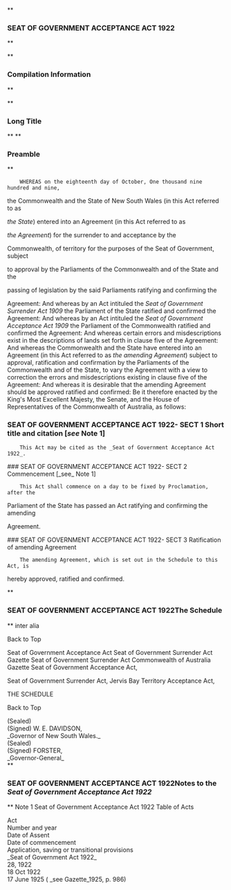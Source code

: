 **

###  SEAT OF GOVERNMENT ACCEPTANCE ACT 1922 
**


**

###  Compilation Information 
**




**

###  Long Title 
**
**

###  Preamble 
**
<dl compact="">

		WHEREAS on the eighteenth day of October, One thousand nine hundred and nine,

the Commonwealth and the State of New South Wales (in this Act referred to as

_the State_) entered into an Agreement (in this Act referred to as

_the Agreement_) for the surrender to and acceptance by the

Commonwealth, of territory for the purposes of the Seat of Government, subject

to approval by the Parliaments of the Commonwealth and of the State and the

passing of legislation by the said Parliaments ratifying and confirming the

Agreement: 		And whereas by an Act intituled the _Seat of Government Surrender Act 1909_ the Parliament of the State ratified and confirmed the Agreement: 		And whereas by an Act intituled the _Seat of Government Acceptance Act 1909_ the Parliament of the Commonwealth ratified and confirmed the Agreement: 		And whereas certain errors and misdescriptions exist in the descriptions of lands set forth in clause five of the Agreement: 		And whereas the Commonwealth and the State have entered into an Agreement (in this Act referred to as _the amending Agreement_) subject to approval, ratification and confirmation by the Parliaments of the Commonwealth and of the State, to vary the Agreement with a view to correction the errors and misdescriptions existing in clause five of the Agreement: 		And whereas it is desirable that the amending Agreement should be approved ratified and confirmed: 		Be it therefore enacted by the King's Most Excellent Majesty, the Senate, and the House of Representatives of the Commonwealth of Australia, as follows:  </dl>
###  SEAT OF GOVERNMENT ACCEPTANCE ACT 1922- SECT 1  Short title and citation [_see_ Note 1] 
<dl compact="">

		This Act may be cited as the _Seat of Government Acceptance Act 1922_.

 </dl>
###  SEAT OF GOVERNMENT ACCEPTANCE ACT 1922- SECT 2  Commencement [_see_ Note 1] 
<dl compact="">

		This Act shall commence on a day to be fixed by Proclamation, after the

Parliament of the State has passed an Act ratifying and confirming the amending

Agreement.

 </dl>
###  SEAT OF GOVERNMENT ACCEPTANCE ACT 1922- SECT 3  Ratification of amending Agreement 
<dl compact="">

		The amending Agreement, which is set out in the Schedule to this Act, is

hereby approved, ratified and confirmed.

 </dl>
**

###  SEAT OF GOVERNMENT ACCEPTANCE ACT 1922The Schedule 
**
inter alia

Back to Top

Seat of Government Acceptance Act
Seat of Government Surrender Act
Gazette
Seat of Government Surrender Act
Commonwealth of Australia Gazette
Seat of Government Acceptance Act,




Seat of Government Surrender Act,
Jervis Bay Territory Acceptance Act,


THE SCHEDULE




Back to Top









<tr align="left">
  <td colspan="1" align="left">
    <div>(Sealed)</div>

  </td>
  <td colspan="1" align="left">
    <div>(Signed) W. E. DAVIDSON,</div>

  </td>
</tr>
<tr align="left">
  <td colspan="1" align="left">

  </td>
  <td colspan="1" align="left">
    <div>_Governor of New South Wales._</div>

  </td>
</tr>


<tr align="left">
  <td colspan="1" align="left">
    <div>(Sealed)</div>

  </td>
  <td colspan="1" align="left">
    <div>(Signed) FORSTER,</div>

  </td>
</tr>
<tr align="left">
  <td colspan="1" align="left">

  </td>
  <td colspan="1" align="left">
    <div>_Governor-General_</div>

  </td>
</tr>
**

###  SEAT OF GOVERNMENT ACCEPTANCE ACT 1922<centreit>Notes to the _Seat of Government Acceptance Act 1922_ </centreit>
**
Note 1
Seat of Government Acceptance Act 1922
Table of Acts

<tr align="left">
  <th colspan="1" align="left">
    <div>Act</div>

  </th>
  <th colspan="1" align="left">
    <div>Number 
and year</div>

  </th>
  <th colspan="1" align="left">
    <div>Date 
of Assent</div>

  </th>
  <th colspan="1" align="left">
    <div>Date of commencement</div>

  </th>
  <th colspan="1" align="left">
    <div>Application, saving or transitional provisions</div>

  </th>
</tr>
<tr align="left">
  <td colspan="1" align="left">
    <div>_Seat of Government Act 1922_</div>

  </td>
  <td colspan="1" align="left">
    <div>28, 1922</div>

  </td>
  <td colspan="1" align="left">
    <div>18 Oct 1922</div>

  </td>
  <td colspan="1" align="left">
    <div>17&#160;June 1925 ( _see Gazette_1925, p. 986)</div>

  </td>
  <td colspan="1" align="left">

  </td>
</tr>
<tr align="left">
  <td colspan="1" align="left">

  </td>
  <td colspan="1" align="left">

  </td>
  <td colspan="1" align="left">

  </td>
  <td colspan="1" align="left">

  </td>
  <td colspan="1" align="left">

  </td>
</tr>





